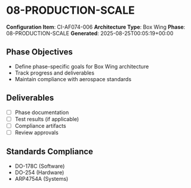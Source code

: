 # 08-PRODUCTION-SCALE

**Configuration Item**: CI-AF074-006
**Architecture Type**: Box Wing
**Phase**: 08-PRODUCTION-SCALE
**Generated**: 2025-08-25T00:05:19+00:00

## Phase Objectives
- Define phase-specific goals for Box Wing architecture
- Track progress and deliverables
- Maintain compliance with aerospace standards

## Deliverables
- [ ] Phase documentation
- [ ] Test results (if applicable)
- [ ] Compliance artifacts
- [ ] Review approvals

## Standards Compliance
- DO-178C (Software)
- DO-254 (Hardware)
- ARP4754A (Systems)
